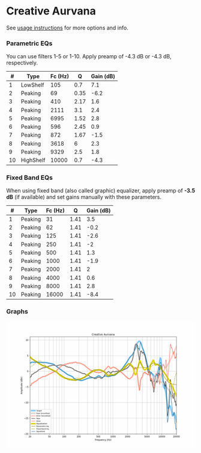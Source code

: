 # Creative Aurvana
See [usage instructions](https://github.com/jaakkopasanen/AutoEq#usage) for more options and info.

### Parametric EQs
You can use filters 1-5 or 1-10. Apply preamp of -4.3 dB or -4.3 dB, respectively.

|   # | Type      |   Fc (Hz) |    Q |   Gain (dB) |
|-----|-----------|-----------|------|-------------|
|   1 | LowShelf  |       105 | 0.7  |         7.1 |
|   2 | Peaking   |        69 | 0.35 |        -6.2 |
|   3 | Peaking   |       410 | 2.17 |         1.6 |
|   4 | Peaking   |      2111 | 3.1  |         2.4 |
|   5 | Peaking   |      6995 | 1.52 |         2.8 |
|   6 | Peaking   |       596 | 2.45 |         0.9 |
|   7 | Peaking   |       872 | 1.67 |        -1.5 |
|   8 | Peaking   |      3618 | 6    |         2.3 |
|   9 | Peaking   |      9329 | 2.5  |         1.8 |
|  10 | HighShelf |     10000 | 0.7  |        -4.3 |

### Fixed Band EQs
When using fixed band (also called graphic) equalizer, apply preamp of **-3.5 dB** (if available) and set gains manually with these parameters.

|   # | Type    |   Fc (Hz) |    Q |   Gain (dB) |
|-----|---------|-----------|------|-------------|
|   1 | Peaking |        31 | 1.41 |         3.5 |
|   2 | Peaking |        62 | 1.41 |        -0.2 |
|   3 | Peaking |       125 | 1.41 |        -2.6 |
|   4 | Peaking |       250 | 1.41 |        -2   |
|   5 | Peaking |       500 | 1.41 |         1.3 |
|   6 | Peaking |      1000 | 1.41 |        -1.9 |
|   7 | Peaking |      2000 | 1.41 |         2   |
|   8 | Peaking |      4000 | 1.41 |         0.6 |
|   9 | Peaking |      8000 | 1.41 |         2.8 |
|  10 | Peaking |     16000 | 1.41 |        -8.4 |

### Graphs
![](./Creative%20Aurvana.png)
